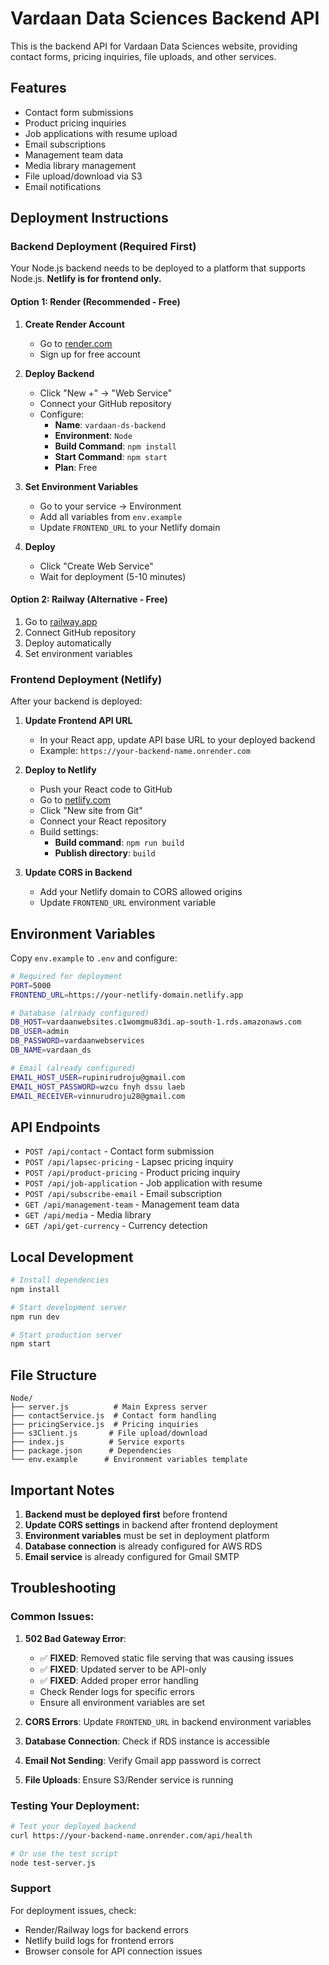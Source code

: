 # Vardaan Data Sciences Backend API

This is the backend API for Vardaan Data Sciences website, providing contact forms, pricing inquiries, file uploads, and other services.

## Features

- Contact form submissions
- Product pricing inquiries
- Job applications with resume upload
- Email subscriptions
- Management team data
- Media library management
- File upload/download via S3
- Email notifications

## Deployment Instructions

### Backend Deployment (Required First)

Your Node.js backend needs to be deployed to a platform that supports Node.js. **Netlify is for frontend only.**

#### Option 1: Render (Recommended - Free)

1. **Create Render Account**
   - Go to [render.com](https://render.com)
   - Sign up for free account

2. **Deploy Backend**
   - Click "New +" → "Web Service"
   - Connect your GitHub repository
   - Configure:
     - **Name**: `vardaan-ds-backend`
     - **Environment**: `Node`
     - **Build Command**: `npm install`
     - **Start Command**: `npm start`
     - **Plan**: Free

3. **Set Environment Variables**
   - Go to your service → Environment
   - Add all variables from `env.example`
   - Update `FRONTEND_URL` to your Netlify domain

4. **Deploy**
   - Click "Create Web Service"
   - Wait for deployment (5-10 minutes)

#### Option 2: Railway (Alternative - Free)

1. Go to [railway.app](https://railway.app)
2. Connect GitHub repository
3. Deploy automatically
4. Set environment variables

### Frontend Deployment (Netlify)

After your backend is deployed:

1. **Update Frontend API URL**
   - In your React app, update API base URL to your deployed backend
   - Example: `https://your-backend-name.onrender.com`

2. **Deploy to Netlify**
   - Push your React code to GitHub
   - Go to [netlify.com](https://netlify.com)
   - Click "New site from Git"
   - Connect your React repository
   - Build settings:
     - **Build command**: `npm run build`
     - **Publish directory**: `build`

3. **Update CORS in Backend**
   - Add your Netlify domain to CORS allowed origins
   - Update `FRONTEND_URL` environment variable

## Environment Variables

Copy `env.example` to `.env` and configure:

```bash
# Required for deployment
PORT=5000
FRONTEND_URL=https://your-netlify-domain.netlify.app

# Database (already configured)
DB_HOST=vardaanwebsites.c1womgmu83di.ap-south-1.rds.amazonaws.com
DB_USER=admin
DB_PASSWORD=vardaanwebservices
DB_NAME=vardaan_ds

# Email (already configured)
EMAIL_HOST_USER=rupinirudroju@gmail.com
EMAIL_HOST_PASSWORD=wzcu fnyh dssu laeb
EMAIL_RECEIVER=vinnurudroju28@gmail.com
```

## API Endpoints

- `POST /api/contact` - Contact form submission
- `POST /api/lapsec-pricing` - Lapsec pricing inquiry
- `POST /api/product-pricing` - Product pricing inquiry
- `POST /api/job-application` - Job application with resume
- `POST /api/subscribe-email` - Email subscription
- `GET /api/management-team` - Management team data
- `GET /api/media` - Media library
- `GET /api/get-currency` - Currency detection

## Local Development

```bash
# Install dependencies
npm install

# Start development server
npm run dev

# Start production server
npm start
```

## File Structure

```
Node/
├── server.js          # Main Express server
├── contactService.js  # Contact form handling
├── pricingService.js  # Pricing inquiries
├── s3Client.js       # File upload/download
├── index.js          # Service exports
├── package.json      # Dependencies
└── env.example      # Environment variables template
```

## Important Notes

1. **Backend must be deployed first** before frontend
2. **Update CORS settings** in backend after frontend deployment
3. **Environment variables** must be set in deployment platform
4. **Database connection** is already configured for AWS RDS
5. **Email service** is already configured for Gmail SMTP

## Troubleshooting

### Common Issues:

1. **502 Bad Gateway Error**: 
   - ✅ **FIXED**: Removed static file serving that was causing issues
   - ✅ **FIXED**: Updated server to be API-only
   - ✅ **FIXED**: Added proper error handling
   - Check Render logs for specific errors
   - Ensure all environment variables are set

2. **CORS Errors**: Update `FRONTEND_URL` in backend environment variables
3. **Database Connection**: Check if RDS instance is accessible
4. **Email Not Sending**: Verify Gmail app password is correct
5. **File Uploads**: Ensure S3/Render service is running

### Testing Your Deployment:

```bash
# Test your deployed backend
curl https://your-backend-name.onrender.com/api/health

# Or use the test script
node test-server.js
```

### Support

For deployment issues, check:
- Render/Railway logs for backend errors
- Netlify build logs for frontend errors
- Browser console for API connection issues 
